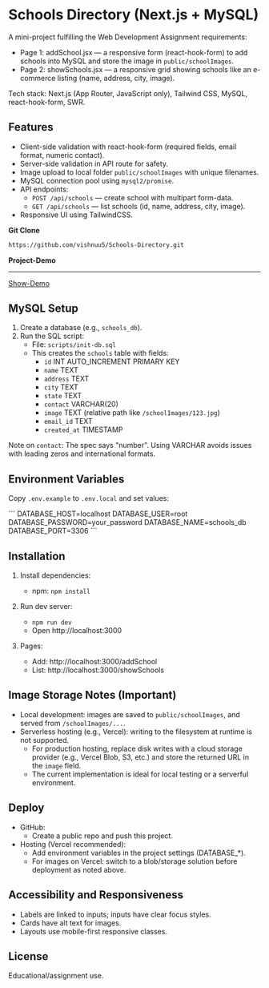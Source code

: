 # Schools Directory (Next.js + MySQL)

A mini-project fulfilling the Web Development Assignment requirements:

- Page 1: addSchool.jsx — a responsive form (react-hook-form) to add schools into MySQL and store the image in `public/schoolImages`.
- Page 2: showSchools.jsx — a responsive grid showing schools like an e-commerce listing (name, address, city, image).

Tech stack: Next.js (App Router, JavaScript only), Tailwind CSS, MySQL, react-hook-form, SWR.

## Features

- Client-side validation with react-hook-form (required fields, email format, numeric contact).
- Server-side validation in API route for safety.
- Image upload to local folder `public/schoolImages` with unique filenames.
- MySQL connection pool using `mysql2/promise`.
- API endpoints:
  - `POST /api/schools` — create school with multipart form-data.
  - `GET /api/schools` — list schools (id, name, address, city, image).
- Responsive UI using TailwindCSS.

**Git Clone**

```bash
https://github.com/vishnuu5/Schools-Directory.git
```

**Project-Demo**

---

[Show-Demo]()

## MySQL Setup

1. Create a database (e.g., `schools_db`).
2. Run the SQL script:
   - File: `scripts/init-db.sql`
   - This creates the `schools` table with fields:
     - `id` INT AUTO_INCREMENT PRIMARY KEY
     - `name` TEXT
     - `address` TEXT
     - `city` TEXT
     - `state` TEXT
     - `contact` VARCHAR(20)
     - `image` TEXT (relative path like `/schoolImages/123.jpg`)
     - `email_id` TEXT
     - `created_at` TIMESTAMP

Note on `contact`: The spec says "number". Using VARCHAR avoids issues with leading zeros and international formats.

## Environment Variables

Copy `.env.example` to `.env.local` and set values:

\`\`\`
DATABASE_HOST=localhost
DATABASE_USER=root
DATABASE_PASSWORD=your_password
DATABASE_NAME=schools_db
DATABASE_PORT=3306
\`\`\`

## Installation

1. Install dependencies:

   - npm: `npm install`

2. Run dev server:

   - `npm run dev`
   - Open http://localhost:3000

3. Pages:
   - Add: http://localhost:3000/addSchool
   - List: http://localhost:3000/showSchools

## Image Storage Notes (Important)

- Local development: images are saved to `public/schoolImages`, and served from `/schoolImages/...`.
- Serverless hosting (e.g., Vercel): writing to the filesystem at runtime is not supported.
  - For production hosting, replace disk writes with a cloud storage provider (e.g., Vercel Blob, S3, etc.) and store the returned URL in the `image` field.
  - The current implementation is ideal for local testing or a serverful environment.

## Deploy

- GitHub:
  - Create a public repo and push this project.
- Hosting (Vercel recommended):
  - Add environment variables in the project settings (DATABASE\_\*).
  - For images on Vercel: switch to a blob/storage solution before deployment as noted above.

## Accessibility and Responsiveness

- Labels are linked to inputs; inputs have clear focus styles.
- Cards have alt text for images.
- Layouts use mobile-first responsive classes.

## License

Educational/assignment use.

```ext file="public/schoolImages/.gitkeep" url="/placeholder.txt"

```
